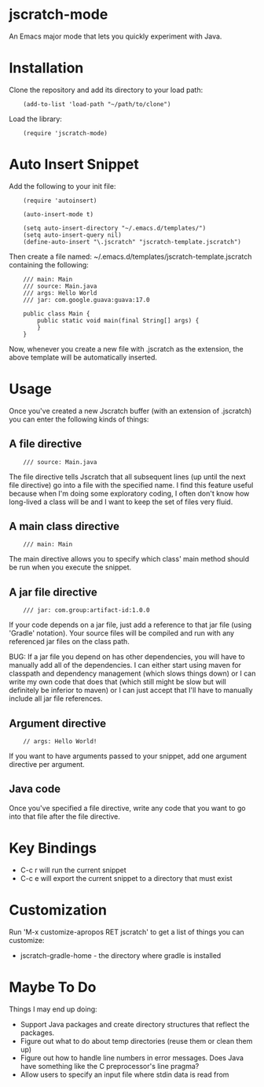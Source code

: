 jscratch-mode
=============

An Emacs major mode that lets you quickly experiment with Java.

Installation
============

Clone the repository and add its directory to your load path:

        (add-to-list 'load-path "~/path/to/clone")

Load the library:

        (require 'jscratch-mode)

Auto Insert Snippet
===================

Add the following to your init file:

        (require 'autoinsert)

        (auto-insert-mode t)

        (setq auto-insert-directory "~/.emacs.d/templates/")
        (setq auto-insert-query nil)
        (define-auto-insert "\.jscratch" "jscratch-template.jscratch")

Then create a file named: ~/.emacs.d/templates/jscratch-template.jscratch
containing the following:

        /// main: Main
        /// source: Main.java
        /// args: Hello World
        /// jar: com.google.guava:guava:17.0

        public class Main {
            public static void main(final String[] args) {
            }
        }

Now, whenever you create a new file with .jscratch as the extension, the
above template will be automatically inserted.

Usage
=====

Once you've created a new Jscratch buffer (with an extension of .jscratch)
you can enter the following kinds of things:

A file directive
----------------

        /// source: Main.java

The file directive tells Jscratch that all subsequent lines (up until the
next file directive) go into a file with the specified name.  I find
this feature useful because when I'm doing some exploratory coding, I
often don't know how long-lived a class will be and I want to keep the
set of files very fluid.

A main class directive
----------------------

        /// main: Main

The main directive allows you to specify which class' main method
should be run when you execute the snippet.

A jar file directive
--------------------

        /// jar: com.group:artifact-id:1.0.0

If your code depends on a jar file, just add a reference to that jar
file (using 'Gradle' notation).  Your source files will be compiled
and run with any referenced jar files on the class path.

BUG: If a jar file you depend on has other dependencies, you will have
to manually add all of the dependencies.  I can either start using
maven for classpath and dependency management (which slows things
down) or I can write my own code that does that (which still might be
slow but will definitely be inferior to maven) or I can just accept
that I'll have to manually include all jar file references.

Argument directive
------------------

        // args: Hello World!

If you want to have arguments passed to your snippet, add one argument
directive per argument.

Java code
---------

Once you've specified a file directive, write any code that you want
to go into that file after the file directive.

Key Bindings
============

- C-c r will run the current snippet
- C-c e will export the current snippet to a directory that must exist

Customization
=============

Run 'M-x customize-apropos RET jscratch' to get a list of things you can
customize:

- jscratch-gradle-home - the directory where gradle is installed

Maybe To Do
===========

Things I may end up doing:

- Support Java packages and create directory structures that reflect
  the packages.
- Figure out what to do about temp directories (reuse them or clean
  them up)
- Figure out how to handle line numbers in error messages.  Does Java
  have something like the C preprocessor's line pragma?
- Allow users to specify an input file where stdin data is read from
